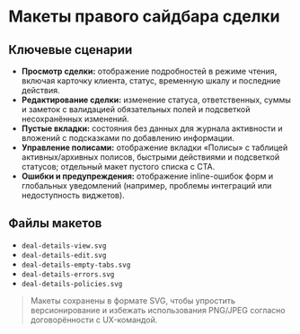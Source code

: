 # Макеты правого сайдбара сделки

## Ключевые сценарии
- **Просмотр сделки:** отображение подробностей в режиме чтения, включая карточку клиента, статус, временную шкалу и последние действия.
- **Редактирование сделки:** изменение статуса, ответственных, суммы и заметок с валидацией обязательных полей и подсветкой несохранённых изменений.
- **Пустые вкладки:** состояния без данных для журнала активности и вложений с подсказками по добавлению информации.
- **Управление полисами:** отображение вкладки «Полисы» с таблицей активных/архивных полисов, быстрыми действиями и подсветкой статусов; отдельный макет пустого списка с CTA.
- **Ошибки и предупреждения:** отображение inline-ошибок форм и глобальных уведомлений (например, проблемы интеграций или недоступность виджетов).

## Файлы макетов
- `deal-details-view.svg`
- `deal-details-edit.svg`
- `deal-details-empty-tabs.svg`
- `deal-details-errors.svg`
- `deal-details-policies.svg`

> Макеты сохранены в формате SVG, чтобы упростить версионирование и избежать использования PNG/JPEG согласно договорённости с UX-командой.
